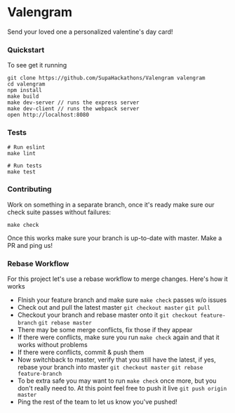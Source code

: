 # Valengram
Send your loved one a personalized valentine's day card!

### Quickstart
To see get it running
```
git clone https://github.com/SupaHackathons/Valengram valengram
cd valengram
npm install
make build
make dev-server // runs the express server
make dev-client // runs the webpack server
open http://localhost:8080
```

### Tests
```
# Run eslint
make lint

# Run tests
make test
```

### Contributing
Work on something in a separate branch, once it's ready make sure our check suite passes without failures:
```
make check
```
Once this works make sure your branch is up-to-date with master. Make a PR and ping us!

### Rebase Workflow
For this project let's use a rebase workflow to merge changes. Here's how it works
* FInish your feature branch and make sure `make check` passes w/o issues
* Check out and pull the latest master `git checkout master` `git pull`
* Checkout your branch and rebase master onto it `git checkout feature-branch` `git rebase master`
* There may be some merge conflicts, fix those if they appear
* If there were conflicts, make sure you run `make check` again and that it works without problems
* If there were conflicts, commit & push them
* Now switchback to master, verify that you still have the latest, if yes, rebase your branch into master `git checkout master` `git rebase feature-branch`
* To be extra safe you may want to run `make check` once more, but you don't really need to. At this point feel free to push it live `git push origin master`
* Ping the rest of the team to let us know you've pushed!
